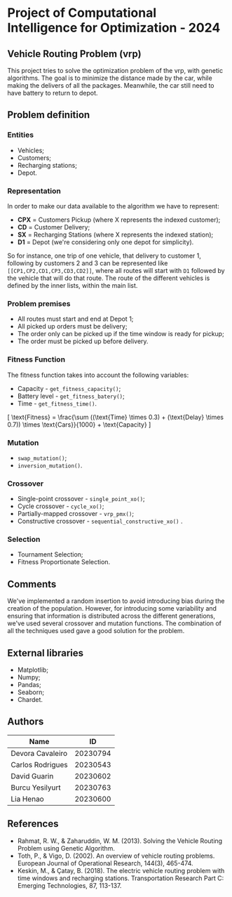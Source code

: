 # Project of Computational Intelligence for Optimization - 2024
## Vehicle Routing Problem (vrp)
This project tries to solve the optimization problem of the vrp, with genetic algorithms. The goal is to minimize the distance made by the car, while making the delivers of all the packages. Meanwhile, the car still need to have battery to return to depot.

## Problem definition
### Entities
* Vehicles;
* Customers;
* Recharging stations;
* Depot.

### Representation
In order to make our data available to the algorithm we have to represent:
* **CPX** = Customers Pickup (where X represents the indexed customer);
* **CD** = Customer Delivery;
* **SX** = Recharging Stations (where X represents the indexed station);
* **D1** = Depot (we're considering only one depot for simplicity).

So for instance, one trip of one vehicle, that delivery to customer 1, following by customers 2 and 3 can be represented like `[[CP1,CP2,CD1,CP3,CD3,CD2]]`, where all routes will start with `D1` followed by the vehicle that will do that route.
The route of the different vehicles is defined by the inner lists, within the main list.

### Problem premises
- All routes must start and end at Depot 1;
- All picked up orders must be delivery;
- The order only can be picked up if the time window is ready for pickup;
- The order must be picked up before delivery.

### Fitness Function
The fitness function takes into account the following variables:
* Capacity - `get_fitness_capacity()`;
* Battery level - `get_fitness_batery()`;
* Time - `get_fitness_time()`.

<!DOCTYPE html>
<html>
<head>
  <script type="text/x-mathjax-config">
    MathJax.Hub.Config({
      tex2jax: {inlineMath: [['$','$'], ['\\(','\\)']]}
    });
  </script>
  <script type="text/javascript" async
    src="https://cdnjs.cloudflare.com/ajax/libs/mathjax/2.7.5/latest.js?config=TeX-MML-AM_CHTML">
  </script>
</head>
<body>

\[ 
\text{Fitness} = \frac{\sum ((\text{Time} \times 0.3) + (\text{Delay} \times 0.7)) \times \text{Cars}}{1000} + \text{Capacity} 
\]

</body>
</html>


### Mutation
* `swap_mutation()`;
* `inversion_mutation()`.

### Crossover
* Single-point crossover - `single_point_xo()`;
* Cycle crossover - `cycle_xo()`;
* Partially-mapped crossover - `vrp_pmx()`;
* Constructive crossover - `sequential_constructive_xo()` .

### Selection
* Tournament Selection;
* Fitness Proportionate Selection.

## Comments
We've implemented a random insertion to avoid introducing bias during the creation of the population. However, for introducing some variability and ensuring that information is distributed across the different generations, we've used several crossover and mutation functions. The combination of all the techniques used gave a good solution for the problem.

## External libraries
* Matplotlib;
* Numpy;
* Pandas;
* Seaborn;
* Chardet.

## Authors
| Name             | ID       |
|------------------|----------|
| Devora Cavaleiro | 20230794 |
| Carlos Rodrigues | 20230543 |
| David Guarin     | 20230602 |
| Burcu Yesilyurt  | 20230763 |
| Lia Henao        | 20230600 |


## References
* Rahmat, R. W., & Zaharuddin, W. M. (2013). Solving the Vehicle Routing Problem using Genetic Algorithm. 
* Toth, P., & Vigo, D. (2002). An overview of vehicle routing problems. European Journal of Operational Research, 144(3), 465-474.
* Keskin, M., & Çatay, B. (2018). The electric vehicle routing problem with time windows and recharging stations. Transportation Research Part C: Emerging Technologies, 87, 113-137. 
